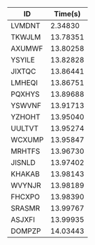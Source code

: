 |ID|Time(s)|
|-|-|
|LVMDNT|2.34830|
|TKWJLM|13.78351|
|AXUMWF|13.80258|
|YSYILE|13.82828|
|JIXTQC|13.86441|
|LMHEQI|13.86751|
|PQXHYS|13.89688|
|YSWVNF|13.91713|
|YZHOHT|13.95040|
|UULTVT|13.95274|
|WCXUMP|13.95847|
|MRHTFS|13.96730|
|JISNLD|13.97402|
|KHAKAB|13.98143|
|WVYNJR|13.98189|
|FHCXPO|13.98390|
|SRASMR|13.99767|
|ASJXFI|13.99935|
|DOMPZP|14.03443|
